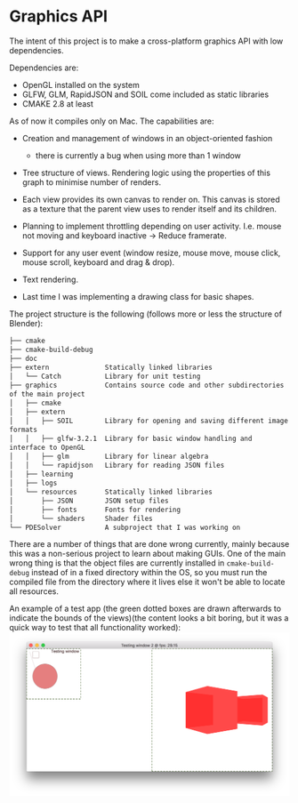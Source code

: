 # Graphics API

The intent of this project is to make a cross-platform graphics API with low dependencies.

Dependencies are:
 * OpenGL installed on the system
 * GLFW, GLM, RapidJSON and SOIL come included as static libraries
 * CMAKE 2.8 at least

As of now it compiles only on Mac. The capabilities are:
 * Creation and management of windows in an object-oriented fashion
 	* there is currently a bug when using more than 1 window

 *  Tree structure of views. Rendering logic using the properties of this graph to minimise number of renders.
 *  Each view provides its own canvas to render on. This canvas is stored as a texture that the parent view uses to render itself and its children.
 *  Planning to implement throttling depending on user activity. I.e. mouse not moving and keyboard inactive -> Reduce framerate.
 *  Support for any user event (window resize, mouse move, mouse click, mouse scroll, keyboard and drag & drop).
 *  Text rendering.
 *  Last time I was implementing a drawing class for basic shapes.


The project structure is the following (follows more or less the structure of Blender):

```
├── cmake
├── cmake-build-debug
├── doc
├── extern		    	Statically linked libraries
│   └── Catch			Library for unit testing
├── graphics			Contains source code and other subdirectories of the main project
│   ├── cmake
│   ├── extern
│   │   ├── SOIL		Library for opening and saving different image formats
│   │   ├── glfw-3.2.1	Library for basic window handling and interface to OpenGL
│   │   ├── glm			Library for linear algebra
│   │   └── rapidjson	Library for reading JSON files
│   ├── learning
│   ├── logs
│   └── resources		Statically linked libraries
│       ├── JSON		JSON setup files
│       ├── fonts		Fonts for rendering
│       └── shaders		Shader files
└── PDESolver			A subproject that I was working on
```

There are a number of things that are done wrong currently, mainly because this was a non-serious project to learn about making GUIs. One of the main wrong thing is that the object files are currently installed in ```cmake-build-debug``` instead of in a fixed directory within the OS, so you must run the compiled file from the directory where it lives else it won't be able to locate all resources.

An example of a test app (the green dotted boxes are drawn afterwards to indicate the bounds of the views)(the content looks a bit boring, but it was a quick way to test that all functionality worked):
![](./example_view.png)

